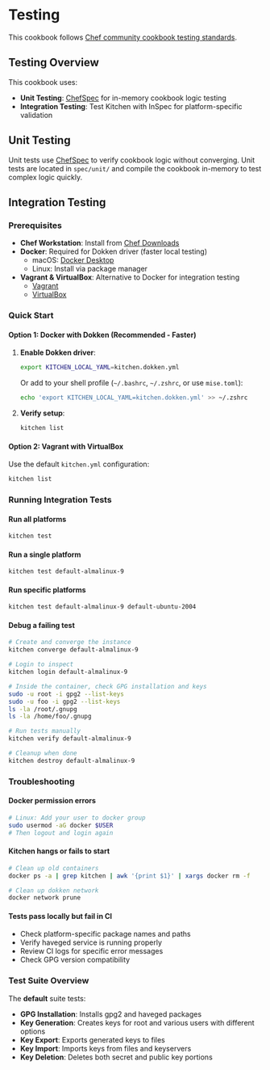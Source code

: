 # Testing

This cookbook follows [Chef community cookbook testing standards](https://github.com/chef-cookbooks/community_cookbook_documentation/blob/main/TESTING.MD).

## Testing Overview

This cookbook uses:

- **Unit Testing**: [ChefSpec](http://sethvargo.github.io/chefspec/) for in-memory cookbook logic testing
- **Integration Testing**: Test Kitchen with InSpec for platform-specific validation

## Unit Testing

Unit tests use [ChefSpec](http://sethvargo.github.io/chefspec/) to verify cookbook logic without converging. Unit tests are located in `spec/unit/` and compile the cookbook in-memory to test complex logic quickly.

## Integration Testing

### Prerequisites

- **Chef Workstation**: Install from [Chef Downloads](https://www.chef.io/downloads/tools/workstation)
- **Docker**: Required for Dokken driver (faster local testing)
  - macOS: [Docker Desktop](https://www.docker.com/products/docker-desktop)
  - Linux: Install via package manager
- **Vagrant & VirtualBox**: Alternative to Docker for integration testing
  - [Vagrant](https://www.vagrantup.com/downloads.html)
  - [VirtualBox](https://www.virtualbox.org/wiki/Downloads)

### Quick Start

#### Option 1: Docker with Dokken (Recommended - Faster)

1. **Enable Dokken driver**:

   ```bash
   export KITCHEN_LOCAL_YAML=kitchen.dokken.yml
   ```

   Or add to your shell profile (`~/.bashrc`, `~/.zshrc`, or use `mise.toml`):

   ```bash
   echo 'export KITCHEN_LOCAL_YAML=kitchen.dokken.yml' >> ~/.zshrc
   ```

2. **Verify setup**:

   ```bash
   kitchen list
   ```

#### Option 2: Vagrant with VirtualBox

Use the default `kitchen.yml` configuration:

```bash
kitchen list
```

### Running Integration Tests

#### Run all platforms

```bash
kitchen test
```

#### Run a single platform

```bash
kitchen test default-almalinux-9
```

#### Run specific platforms

```bash
kitchen test default-almalinux-9 default-ubuntu-2004
```

#### Debug a failing test

```bash
# Create and converge the instance
kitchen converge default-almalinux-9

# Login to inspect
kitchen login default-almalinux-9

# Inside the container, check GPG installation and keys
sudo -u root -i gpg2 --list-keys
sudo -u foo -i gpg2 --list-keys
ls -la /root/.gnupg
ls -la /home/foo/.gnupg

# Run tests manually
kitchen verify default-almalinux-9

# Cleanup when done
kitchen destroy default-almalinux-9
```

### Troubleshooting

#### Docker permission errors

```bash
# Linux: Add your user to docker group
sudo usermod -aG docker $USER
# Then logout and login again
```

#### Kitchen hangs or fails to start

```bash
# Clean up old containers
docker ps -a | grep kitchen | awk '{print $1}' | xargs docker rm -f

# Clean up dokken network
docker network prune
```

#### Tests pass locally but fail in CI

- Check platform-specific package names and paths
- Verify haveged service is running properly
- Review CI logs for specific error messages
- Check GPG version compatibility

### Test Suite Overview

The **default** suite tests:

- **GPG Installation**: Installs gpg2 and haveged packages
- **Key Generation**: Creates keys for root and various users with different options
- **Key Export**: Exports generated keys to files
- **Key Import**: Imports keys from files and keyservers
- **Key Deletion**: Deletes both secret and public key portions
